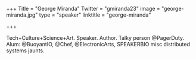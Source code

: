 +++
Title = "George Miranda"
Twitter = "gmiranda23"
image = "george-miranda.jpg"
type = "speaker"
linktitle = "george-miranda"

+++

Tech+Culture+Science+Art. Speaker. Author. Talky person @PagerDuty. Alum: @BuoyantIO, @Chef, @ElectronicArts, SPEAKERBIO misc distributed systems jaunts.
